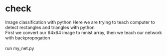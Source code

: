 # check
Image classification with python
Here we are trying to teach computer to detect rectangles and triangles with python
<br>
First we convert our 64x64 image to mnist array, then we teach our network with backpropogation
<br>
<br>
run my_net.py
